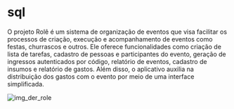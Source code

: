# sql

O projeto Rolê é um sistema de organização de eventos que visa facilitar os processos de criação, execução e acompanhamento de eventos como festas, churrascos e outros. Ele oferece funcionalidades como criação de lista de tarefas, cadastro de pessoas e participantes do evento, geração de ingressos autenticados por código, relatório de eventos, cadastro de insumos e relatório de gastos. Além disso, o aplicativo auxilia na distribuição dos gastos com o evento por meio de uma interface simplificada.

![img_der_role](https://github.com/role-pi/sql/assets/111303609/124c763b-028d-4eee-968f-3d52b8b77c05)

